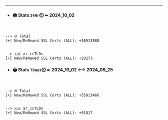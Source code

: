 

---
- #### 🖨️ **Stats** `24Hr`⏲️ ➼ 2024_10_02
```console


--> 🌐 Total
[+] New/ReNewed SSL Certs (ALL): +16513888


--> 🇦🇷 ar_ccTLDs
[+] New/ReNewed SSL Certs (ALL): +28273

```

- #### 🖨️ **Stats** `7Days`⏲️ ➼ 2024_10_02 <--> 2024_09_25
```console


--> 🌐 Total
[+] New/ReNewed SSL Certs (ALL): +55813466


--> 🇦🇷 ar_ccTLDs
[+] New/ReNewed SSL Certs (ALL): +91817

```

